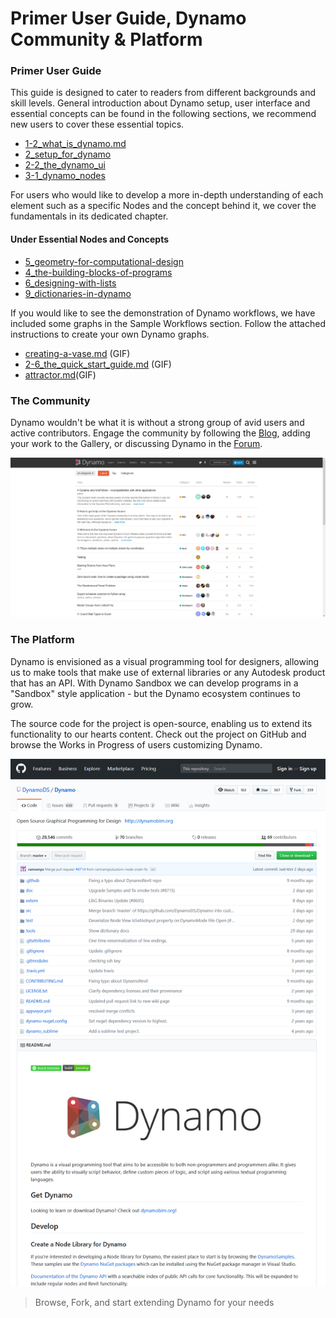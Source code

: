 # Primer User Guide, Dynamo Community & Platform

### Primer User Guide

This guide is designed to cater to readers from different backgrounds and skill levels. General introduction about Dynamo setup, user interface and essential concepts can be found in the following sections, we recommend new users to cover these essential topics.

* [1-2\_what\_is\_dynamo.md](1-2\_what\_is\_dynamo.md "mention")
* [2\_setup\_for\_dynamo](../2\_setup\_for\_dynamo/ "mention")
* [2-2\_the\_dynamo\_ui](../2-2\_the\_dynamo\_ui/ "mention")
* [3-1\_dynamo\_nodes](../3-1\_dynamo\_nodes/ "mention")

For users who would like to develop a more in-depth understanding of each element such as a specific Nodes and the concept behind it, we cover the fundamentals in its dedicated chapter.

#### Under Essential Nodes and Concepts

* [5\_geometry-for-computational-design](../essential-nodes-and-concepts/5\_geometry-for-computational-design/ "mention")
* [4\_the-building-blocks-of-programs](../essential-nodes-and-concepts/4\_the-building-blocks-of-programs/ "mention")
* [6\_designing-with-lists](../essential-nodes-and-concepts/6\_designing-with-lists/ "mention")
* [9\_dictionaries-in-dynamo](../essential-nodes-and-concepts/9\_dictionaries-in-dynamo/ "mention")

If you would like to see the demonstration of Dynamo workflows, we have included some graphs in the Sample Workflows section. Follow the attached instructions to create your own Dynamo graphs.

* [creating-a-vase.md](../sample-workflow/your-first-dynamo-graph/creating-a-vase.md "mention") (GIF)
* [2-6\_the\_quick\_start\_guide.md](../sample-workflow/your-first-dynamo-graph/2-6\_the\_quick\_start\_guide.md "mention") (GIF)
* [attractor.md](../sample-workflow/your-first-dynamo-graph/attractor.md "mention")(GIF)

### The Community

Dynamo wouldn't be what it is without a strong group of avid users and active contributors. Engage the community by following the [Blog](http://dynamobim.org/blog/), adding your work to the Gallery, or discussing Dynamo in the [Forum](https://forum.dynamobim.com).

![The Forum](../.gitbook/assets/02-Community.png)

### The Platform

Dynamo is envisioned as a visual programming tool for designers, allowing us to make tools that make use of external libraries or any Autodesk product that has an API. With Dynamo Sandbox we can develop programs in a "Sandbox" style application - but the Dynamo ecosystem continues to grow.

The source code for the project is open-source, enabling us to extend its functionality to our hearts content. Check out the project on GitHub and browse the Works in Progress of users customizing Dynamo.

![The Repo](../.gitbook/assets/03-TheRepo.png)

> Browse, Fork, and start extending Dynamo for your needs
